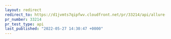```yaml
---
layout: redirect
redirect_to: https://d1jvmts7qipfwv.cloudfront.net/pr/33214/api/allure-report/index.html
pr_number: 33214
pr_test_type: api
last_published: "2022-05-27 14:30:47 +0000"
---
```

